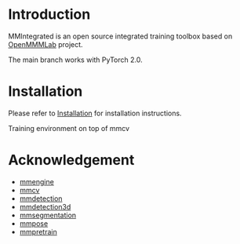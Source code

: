 # Introduction
MMIntegrated is an open source integrated training toolbox based on [OpenMMMLab](https://openmmlab.com/) project.

The main branch works with PyTorch 2.0.

# Installation
Please refer to [Installation](./docs/installation.md) for installation instructions.

Training environment on top of mmcv

# Acknowledgement
- [mmengine](https://github.com/open-mmlab/mmengine)
- [mmcv](https://github.com/open-mmlab/mmcv)
- [mmdetection](https://github.com/open-mmlab/mmdetection)
- [mmdetection3d](https://github.com/open-mmlab/mmdetection3d)
- [mmsegmentation](https://github.com/open-mmlab/mmsegmentation)
- [mmpose](https://github.com/open-mmlab/mmpose)
- [mmpretrain](https://github.com/open-mmlab/mmpretrain)
